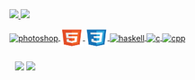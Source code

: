 <div align="left">
  <a href="https://github.com/ThurFerreira">
  <img height="180em" src="https://github-readme-stats.vercel.app/api?username=thurferreira&show_icons=true&theme=dark&include_all_commits=true&count_private=true"/>
   <img height="180em" src="https://github-readme-stats.vercel.app/api/top-langs/?username=thurferreira&layout=compact&langs_count=7&theme=dark"/>
  <!--
    <img height="180em" src="https://github-readme-stats.vercel.app/api/top-langs/?username=thurferreira&layout=compact&langs_count=7&theme=dracula"/>
    -->
</div>    <div style=align><br>
        
  <img align="center" alt="photoshop" height="30" width="40" src="https://cdn.jsdelivr.net/gh/devicons/devicon/icons/photoshop/photoshop-line.svg" />
  <img align="center" alt="HTML" height="30" width="40" src="https://raw.githubusercontent.com/devicons/devicon/master/icons/html5/html5-original.svg">
  <img align="center" alt="CSS" height="30" width="40" src="https://raw.githubusercontent.com/devicons/devicon/master/icons/css3/css3-original.svg">
  <img align="center" alt="haskell" height="30" width="40" src="https://cdn.jsdelivr.net/gh/devicons/devicon/icons/haskell/haskell-original.svg" />
  <img align="center" alt="c" height="30" width="40" src="https://cdn.jsdelivr.net/gh/devicons/devicon/icons/c/c-original.svg" />
  <img align="center" alt="cpp " height="30" width="40" src="https://cdn.jsdelivr.net/gh/devicons/devicon/icons/cplusplus/cplusplus-original.svg" />     
  
</div>
  
<div>
  <div style=margin:10px><br>
  <a href="https://www.instagram.com/arthur.ark/" target="_blank"><img src="https://img.shields.io/badge/-Instagram-%23E4405F?style=for-the-badge&logo=instagram&logoColor=white" target="_blank"></a>
  <a href="https://www.linkedin.com/in/arthur-ferreira-9263a21b7/" target="_blank"><img src="https://img.shields.io/badge/-LinkedIn-%230077B5?style=for-the-badge&logo=linkedin&logoColor=white" target="_blank"></a>

 </div>
